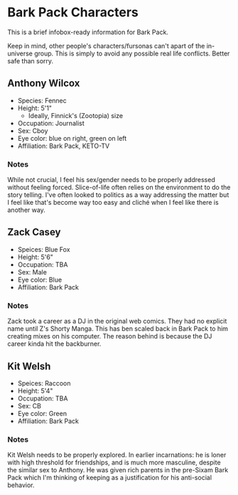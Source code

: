 # Bark Pack Characters

This is a brief infobox-ready information for Bark Pack.

Keep in mind, other people's characters/fursonas can't apart of the in-universe group. This is simply to avoid any possible real life conflicts. Better safe than sorry.

## Anthony Wilcox

- Species: Fennec
- Height: 5'1"
  - Ideally, Finnick's (Zootopia) size
- Occupation: Journalist
- Sex: Cboy
- Eye color: blue on right, green on left
- Affiliation: Bark Pack, KETO-TV

### Notes

While not crucial, I feel his sex/gender needs to be properly addressed without feeling forced. Slice-of-life often relies on the environment to do the story telling. I've often looked to politics as a way addressing the matter but I feel like that's become way too easy and cliché when I feel like there is another way.

## Zack Casey

- Speices: Blue Fox
- Height: 5'6"
- Occupation: TBA
- Sex: Male
- Eye color: Blue
- Affiliation: Bark Pack

### Notes

Zack took a career as a DJ in the original web comics. They had no explicit name until Z's Shorty Manga. This has ben scaled back in Bark Pack to him creating mixes on his computer. The reason behind is because the DJ career kinda hit the backburner.

## Kit Welsh

- Speices: Raccoon
- Height: 5'4"
- Occupation: TBA
- Sex: CB
- Eye color: Green
- Affiliation: Bark Pack

### Notes

Kit Welsh needs to be properly explored. In earlier incarnations: he is loner with high threshold for friendships, and is much more masculine, despite the similar sex to Anthony. He was given rich parents in the pre-Sixam Bark Pack which I'm thinking of keeping as a justification for his anti-social behavior.
